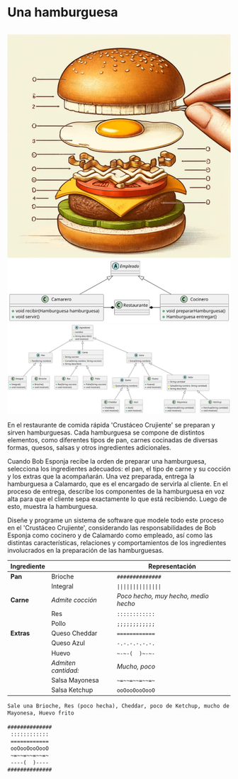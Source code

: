 # Una hamburguesa

<div align=center>

||
|:-:|
![](/images/theBurguer.webp)
![](/images/modelosUML/modelosUML/modelo2.svg)
![](/images/modelosUML/modelosUML/modelo3.svg)

</div>

En el restaurante de comida rápida 'Crustáceo Crujiente' se preparan y sirven hamburguesas. Cada hamburguesa se compone de distintos elementos, como diferentes tipos de pan, carnes cocinadas de diversas formas, quesos, salsas y otros ingredientes adicionales.

Cuando Bob Esponja recibe la orden de preparar una hamburguesa, selecciona los ingredientes adecuados: el pan, el tipo de carne y su cocción y los extras que la acompañarán. Una vez preparada, entrega la hamburguesa a Calamardo, que es el encargado de servirla al cliente. En el proceso de entrega, describe los componentes de la hamburguesa en voz alta para que el cliente sepa exactamente lo que está recibiendo. Luego de esto, muestra la hamburguesa.

Diseñe y programe un sistema de software que modele todo este proceso en el 'Crustáceo Crujiente', considerando las responsabilidades de Bob Esponja como cocinero y de Calamardo como empleado, así como las distintas características, relaciones y comportamientos de los ingredientes involucrados en la preparación de las hamburguesas.

|Ingrediente|||Representación|
|-|-|-|-|
|**Pan**|Brioche||`##############`
||Integral||`\|\|\|\|\|\|\|\|\|\|\|\|\|\|` 
|**Carne**|*Admite cocción*||*Poco hecho, muy hecho, medio hecho*
||Res||`::::::::::::`
||Pollo||`;;;;;;;;;;;;`
|**Extras**|Queso Cheddar||`============`
||Queso Azul||`-.-.-.-.-.-.`
||Huevo||`~-~-(  )~-~-`
||*Admiten cantidad:*||*Mucho, poco*
||Salsa Mayonesa||`~=~~=~~=~~=~`
||Salsa Ketchup||`ooOooOooOooO`

```
Sale una Brioche, Res (poco hecha), Cheddar, poco de Ketchup, mucho de Mayonesa, Huevo frito

##############
 ::::::::::::
 ============
 ooOooOooOooO
 ~=~~=~~=~~=~
 ----(  )----
##############
```
